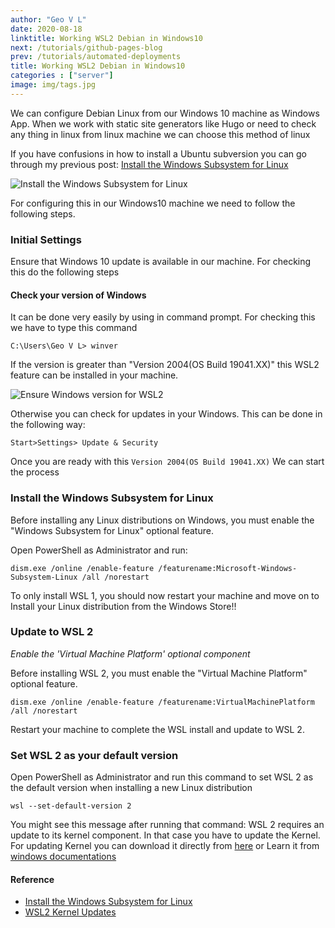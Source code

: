 ```yaml
---
author: "Geo V L"
date: 2020-08-18
linktitle: Working WSL2 Debian in Windows10
next: /tutorials/github-pages-blog
prev: /tutorials/automated-deployments
title: Working WSL2 Debian in Windows10
categories : ["server"]
image: img/tags.jpg
---
```


We can configure Debian Linux from our Windows 10 machine as Windows App. When we work with static site generators like Hugo or need to check any thing in linux from linux machine we can choose this method of linux

If you have confusions in how to install a Ubuntu subversion you can go through my previous post: [Install the Windows Subsystem for Linux](https://geovlazar.netlify.app/how-can-we-work-ubuntu-from-windows10/)

![Install the Windows Subsystem for Linux](../img/wsl2-debian.png)

For configuring this in our Windows10 machine we need to follow the following steps.

### Initial Settings

Ensure that Windows 10 update is available in our machine. For checking this do the following steps

#### Check your version of Windows

It can be done very easily by using in command prompt. For checking this we have to type this command 

`C:\Users\Geo V L> winver`

If the version is greater than "Version 2004(OS Build 19041.XX)" this WSL2 feature can be installed in your machine. 

![Ensure Windows version for WSL2](../img/winver.jpg)

Otherwise you can check for updates in your Windows. This can be done in the following way:

`Start>Settings> Update & Security`


Once you are ready with this `Version 2004(OS Build 19041.XX)` We can start the process

### Install the Windows Subsystem for Linux

Before installing any Linux distributions on Windows, you must enable the "Windows Subsystem for Linux" optional feature.

Open PowerShell as Administrator and run:

`dism.exe /online /enable-feature /featurename:Microsoft-Windows-Subsystem-Linux /all /norestart`

To only install WSL 1, you should now restart your machine and move on to Install your Linux distribution from the Windows Store!!

### Update to WSL 2

*Enable the 'Virtual Machine Platform' optional component*


Before installing WSL 2, you must enable the "Virtual Machine Platform" optional feature.

`dism.exe /online /enable-feature /featurename:VirtualMachinePlatform /all /norestart`

Restart your machine to complete the WSL install and update to WSL 2.

### Set WSL 2 as your default version

Open PowerShell as Administrator and run this command to set WSL 2 as the default version when installing a new Linux distribution

`wsl --set-default-version 2`

You might see this message after running that command: WSL 2 requires an update to its kernel component. In that case you have to update the Kernel. For updating Kernel you can download it directly from [here](https://wslstorestorage.blob.core.windows.net/wslblob/wsl_update_x64.msi)  or Learn it from [ windows documentations](https://docs.microsoft.com/en-us/windows/wsl/wsl2-kernel)



#### Reference


* [Install the Windows Subsystem for Linux](https://docs.microsoft.com/en-us/windows/wsl/install-win10) 
* [WSL2 Kernel Updates](https://docs.microsoft.com/en-us/windows/wsl/wsl2-kernel)